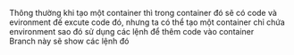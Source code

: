 Thông thường khi tạo một container thì trong container đó sẽ có code và evironment đế excute code đó, nhưng ta có thể tạo một container chỉ chứa environment sao đó sử dụng các lệnh để thêm code vào container <br>
Branch này sẽ show các lệnh đó
